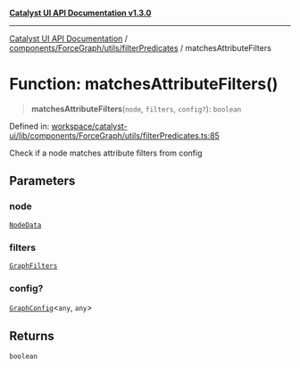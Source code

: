 [**Catalyst UI API Documentation v1.3.0**](../../../../../README.md)

---

[Catalyst UI API Documentation](../../../../../README.md) / [components/ForceGraph/utils/filterPredicates](../README.md) / matchesAttributeFilters

# Function: matchesAttributeFilters()

> **matchesAttributeFilters**(`node`, `filters`, `config?`): `boolean`

Defined in: [workspace/catalyst-ui/lib/components/ForceGraph/utils/filterPredicates.ts:85](https://github.com/TheBranchDriftCatalyst/catalyst-ui/blob/main/lib/components/ForceGraph/utils/filterPredicates.ts#L85)

Check if a node matches attribute filters from config

## Parameters

### node

[`NodeData`](../../../types/interfaces/NodeData.md)

### filters

[`GraphFilters`](../../../types/filterTypes/interfaces/GraphFilters.md)

### config?

[`GraphConfig`](../../../config/types/interfaces/GraphConfig.md)\<`any`, `any`\>

## Returns

`boolean`

